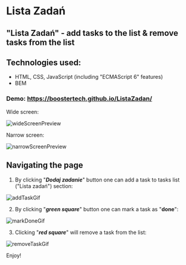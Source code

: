 # Lista Zadań
## "Lista Zadań" - add tasks to the list & remove tasks from the list
## Technologies used:
- HTML, CSS, JavaScript (including "ECMAScript 6" features)
- BEM
### Demo: https://boostertech.github.io/ListaZadan/
Wide screen:

![wideScreenPreview](https://github.com/BoosterTech/ListaZadan/blob/main/images/previewPC.png)

Narrow screen:

![narrowScreenPreview](https://github.com/BoosterTech/ListaZadan/blob/main/images/previewMobile.png)

## Navigating the page
1. By clicking "***Dodaj zadanie***" button one can add a task to tasks list ("Lista zadań") section:

![addTaskGif](https://github.com/BoosterTech/ListaZadan/blob/main/images/addingTask.gif)

2. By clicking "***green square***" button one can mark a task as "**done**":

![markDoneGif](https://github.com/BoosterTech/ListaZadan/blob/main/images/markingTaskDone.gif)

3. Clicking "***red square***" will remove a task from the list:

![removeTaskGif](https://github.com/BoosterTech/ListaZadan/blob/main/images/removingTask.gif)

Enjoy!
